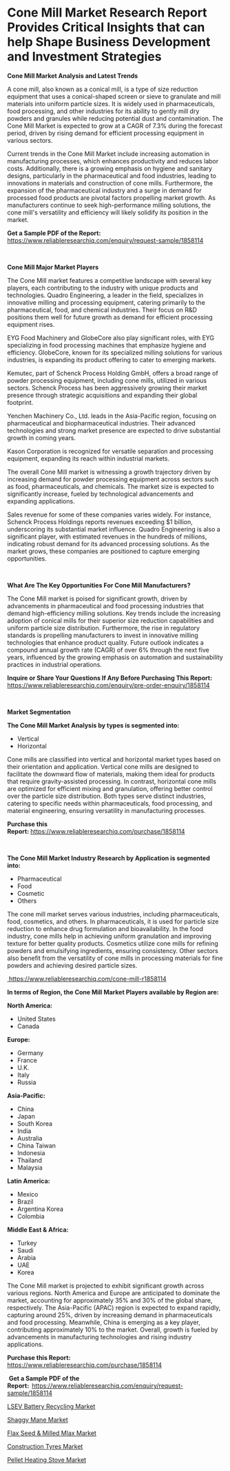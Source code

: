 <p><h1>Cone Mill Market Research Report Provides Critical Insights that can help Shape Business Development and Investment Strategies</h1></p><p><strong>Cone Mill Market Analysis and Latest Trends</strong></p>
<p><p>A cone mill, also known as a conical mill, is a type of size reduction equipment that uses a conical-shaped screen or sieve to granulate and mill materials into uniform particle sizes. It is widely used in pharmaceuticals, food processing, and other industries for its ability to gently mill dry powders and granules while reducing potential dust and contamination. The Cone Mill Market is expected to grow at a CAGR of 7.3% during the forecast period, driven by rising demand for efficient processing equipment in various sectors.</p><p>Current trends in the Cone Mill Market include increasing automation in manufacturing processes, which enhances productivity and reduces labor costs. Additionally, there is a growing emphasis on hygiene and sanitary designs, particularly in the pharmaceutical and food industries, leading to innovations in materials and construction of cone mills. Furthermore, the expansion of the pharmaceutical industry and a surge in demand for processed food products are pivotal factors propelling market growth. As manufacturers continue to seek high-performance milling solutions, the cone mill's versatility and efficiency will likely solidify its position in the market.</p></p>
<p><strong>Get a Sample PDF of the Report:&nbsp;</strong> <a href="https://www.reliableresearchiq.com/enquiry/request-sample/1858114?utm_campaign=1087&utm_medium=2&utm_source=Github&utm_content=ia&utm_term=28022025&utm_id=cone-mill">https://www.reliableresearchiq.com/enquiry/request-sample/1858114</a></p>
<p>&nbsp;</p>
<p><strong>Cone Mill Major Market Players</strong></p>
<p><p>The Cone Mill market features a competitive landscape with several key players, each contributing to the industry with unique products and technologies. Quadro Engineering, a leader in the field, specializes in innovative milling and processing equipment, catering primarily to the pharmaceutical, food, and chemical industries. Their focus on R&D positions them well for future growth as demand for efficient processing equipment rises.</p><p>EYG Food Machinery and GlobeCore also play significant roles, with EYG specializing in food processing machines that emphasize hygiene and efficiency. GlobeCore, known for its specialized milling solutions for various industries, is expanding its product offering to cater to emerging markets.</p><p>Kemutec, part of Schenck Process Holding GmbH, offers a broad range of powder processing equipment, including cone mills, utilized in various sectors. Schenck Process has been aggressively growing their market presence through strategic acquisitions and expanding their global footprint.</p><p>Yenchen Machinery Co., Ltd. leads in the Asia-Pacific region, focusing on pharmaceutical and biopharmaceutical industries. Their advanced technologies and strong market presence are expected to drive substantial growth in coming years.</p><p>Kason Corporation is recognized for versatile separation and processing equipment, expanding its reach within industrial markets.</p><p>The overall Cone Mill market is witnessing a growth trajectory driven by increasing demand for powder processing equipment across sectors such as food, pharmaceuticals, and chemicals. The market size is expected to significantly increase, fueled by technological advancements and expanding applications.</p><p>Sales revenue for some of these companies varies widely. For instance, Schenck Process Holdings reports revenues exceeding $1 billion, underscoring its substantial market influence. Quadro Engineering is also a significant player, with estimated revenues in the hundreds of millions, indicating robust demand for its advanced processing solutions. As the market grows, these companies are positioned to capture emerging opportunities.</p></p>
<p>&nbsp;</p>
<p><strong>What Are The Key Opportunities For Cone Mill Manufacturers?</strong></p>
<p><p>The Cone Mill market is poised for significant growth, driven by advancements in pharmaceutical and food processing industries that demand high-efficiency milling solutions. Key trends include the increasing adoption of conical mills for their superior size reduction capabilities and uniform particle size distribution. Furthermore, the rise in regulatory standards is propelling manufacturers to invest in innovative milling technologies that enhance product quality. Future outlook indicates a compound annual growth rate (CAGR) of over 6% through the next five years, influenced by the growing emphasis on automation and sustainability practices in industrial operations.</p></p>
<p><strong>Inquire or Share Your Questions If Any Before Purchasing This Report:</strong> <a href="https://www.reliableresearchiq.com/enquiry/pre-order-enquiry/1858114?utm_campaign=1087&utm_medium=2&utm_source=Github&utm_content=ia&utm_term=28022025&utm_id=cone-mill">https://www.reliableresearchiq.com/enquiry/pre-order-enquiry/1858114</a></p>
<p>&nbsp;</p>
<p><strong>Market Segmentation</strong></p>
<p><strong>The Cone Mill Market Analysis by types is segmented into:</strong></p>
<p><ul><li>Vertical</li><li>Horizontal</li></ul></p>
<p><p>Cone mills are classified into vertical and horizontal market types based on their orientation and application. Vertical cone mills are designed to facilitate the downward flow of materials, making them ideal for products that require gravity-assisted processing. In contrast, horizontal cone mills are optimized for efficient mixing and granulation, offering better control over the particle size distribution. Both types serve distinct industries, catering to specific needs within pharmaceuticals, food processing, and material engineering, ensuring versatility in manufacturing processes.</p></p>
<p><strong>Purchase this Report:&nbsp;</strong><a href="https://www.reliableresearchiq.com/purchase/1858114?utm_campaign=1087&utm_medium=2&utm_source=Github&utm_content=ia&utm_term=28022025&utm_id=cone-mill">https://www.reliableresearchiq.com/purchase/1858114</a></p>
<p>&nbsp;</p>
<p><strong>The Cone Mill Market Industry Research by Application is segmented into:</strong></p>
<p><ul><li>Pharmaceutical</li><li>Food</li><li>Cosmetic</li><li>Others</li></ul></p>
<p><p>The cone mill market serves various industries, including pharmaceuticals, food, cosmetics, and others. In pharmaceuticals, it is used for particle size reduction to enhance drug formulation and bioavailability. In the food industry, cone mills help in achieving uniform granulation and improving texture for better quality products. Cosmetics utilize cone mills for refining powders and emulsifying ingredients, ensuring consistency. Other sectors also benefit from the versatility of cone mills in processing materials for fine powders and achieving desired particle sizes.</p></p>
<p><a href="https://www.reliableresearchiq.com/cone-mill-r1858114?utm_campaign=1087&utm_medium=2&utm_source=Github&utm_content=ia&utm_term=28022025&utm_id=cone-mill">&nbsp;https://www.reliableresearchiq.com/cone-mill-r1858114</a></p>
<p><strong>In terms of Region, the Cone Mill Market Players available by Region are:</strong></p>
<p>
    <p> <strong> North America: </strong>
        <ul>
            <li>United States</li>
            <li>Canada</li>
        </ul>
        </p> 
    <p> <strong> Europe: </strong>
        <ul>
            <li>Germany</li>
            <li>France</li>
            <li>U.K.</li>
            <li>Italy</li>
            <li>Russia</li>
        </ul>
        </p> 
    <p> <strong> Asia-Pacific: </strong>
        <ul>
            <li>China</li>
            <li>Japan</li>
            <li>South Korea</li>
            <li>India</li>
            <li>Australia</li>
            <li>China Taiwan</li>
            <li>Indonesia</li>
            <li>Thailand</li>
            <li>Malaysia</li>
        </ul>
        </p> 
    <p> <strong> Latin America: </strong>
        <ul>
            <li>Mexico</li>
            <li>Brazil</li>
            <li>Argentina Korea</li>
            <li>Colombia</li>
        </ul>
        </p> 
    <p> <strong> Middle East & Africa: </strong>
        <ul>
            <li>Turkey</li>
            <li>Saudi</li>
            <li>Arabia</li>
            <li>UAE</li>
            <li>Korea</li>
        </ul>
    </p>
    </p>
<p><p>The Cone Mill market is projected to exhibit significant growth across various regions. North America and Europe are anticipated to dominate the market, accounting for approximately 35% and 30% of the global share, respectively. The Asia-Pacific (APAC) region is expected to expand rapidly, capturing around 25%, driven by increasing demand in pharmaceuticals and food processing. Meanwhile, China is emerging as a key player, contributing approximately 10% to the market. Overall, growth is fueled by advancements in manufacturing technologies and rising industry applications.</p></p>
<p><strong>Purchase this Report: </strong><a href="https://www.reliableresearchiq.com/purchase/1858114?utm_campaign=1087&utm_medium=2&utm_source=Github&utm_content=ia&utm_term=28022025&utm_id=cone-mill">https://www.reliableresearchiq.com/purchase/1858114</a></p>
<p>&nbsp;<strong>Get a Sample PDF of the Report:&nbsp;&nbsp;</strong><a href="https://www.reliableresearchiq.com/enquiry/request-sample/1858114?utm_campaign=1087&utm_medium=2&utm_source=Github&utm_content=ia&utm_term=28022025&utm_id=cone-mill">https://www.reliableresearchiq.com/enquiry/request-sample/1858114</a></p>
<p><strong></strong></p>
<p><p><a href="https://github.com/azetehhasle/Market-Research-Report-List-1/blob/main/lsev-battery-recycling-market.md?utm_campaign=1087&utm_medium=2&utm_source=Github&utm_content=ia&utm_term=28022025&utm_id=cone-mill">LSEV Battery Recycling Market</a></p><p><a href="https://github.com/ghimergela93/Market-Research-Report-List-1/blob/main/shaggy-mane-market.md?utm_campaign=1087&utm_medium=2&utm_source=Github&utm_content=ia&utm_term=28022025&utm_id=cone-mill">Shaggy Mane Market</a></p><p><a href="https://github.com/serorelwayd4/Market-Research-Report-List-1/blob/main/flax-seed-milled-mlax-market.md?utm_campaign=1087&utm_medium=2&utm_source=Github&utm_content=ia&utm_term=28022025&utm_id=cone-mill">Flax Seed & Milled Mlax Market</a></p><p><a href="https://github.com/knipsfilip8f/Market-Research-Report-List-1/blob/main/construction-tyres-market.md?utm_campaign=1087&utm_medium=2&utm_source=Github&utm_content=ia&utm_term=28022025&utm_id=cone-mill">Construction Tyres Market</a></p><p><a href="https://github.com/dovbusmrking/Market-Research-Report-List-1/blob/main/pellet-heating-stove-market.md?utm_campaign=1087&utm_medium=2&utm_source=Github&utm_content=ia&utm_term=28022025&utm_id=cone-mill">Pellet Heating Stove Market</a></p></p>